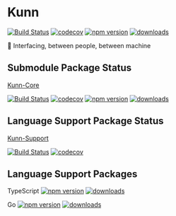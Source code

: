 # Kunn

[![Build Status](https://travis-ci.com/SudoDotDog/Kunn.svg?branch=master)](https://travis-ci.com/SudoDotDog/Kunn)
[![codecov](https://codecov.io/gh/SudoDotDog/Kunn/branch/master/graph/badge.svg)](https://codecov.io/gh/SudoDotDog/Kunn)
[![npm version](https://badge.fury.io/js/kunn.svg)](https://www.npmjs.com/package/kunn)
[![downloads](https://img.shields.io/npm/dm/kunn.svg)](https://www.npmjs.com/package/kunn)

:dolphin: Interfacing, between people, between machine

## Submodule Package Status

[Kunn-Core](https://github.com/SudoDotDog/Kunn-Core)

[![Build Status](https://travis-ci.com/SudoDotDog/Kunn-Core.svg?branch=master)](https://travis-ci.com/SudoDotDog/Kunn-Core)
[![codecov](https://codecov.io/gh/SudoDotDog/Kunn-Core/branch/master/graph/badge.svg)](https://codecov.io/gh/SudoDotDog/Kunn-Core)
[![npm version](https://badge.fury.io/js/%40kunn%2Fcore.svg)](https://www.npmjs.com/package/@kunn/core)
[![downloads](https://img.shields.io/npm/dm/@kunn/core.svg)](https://www.npmjs.com/package/@kunn/core)

## Language Support Package Status

[Kunn-Support](https://github.com/SudoDotDog/Kunn-Support)

[![Build Status](https://travis-ci.com/SudoDotDog/Kunn-Support.svg?branch=master)](https://travis-ci.com/SudoDotDog/Kunn-Support)
[![codecov](https://codecov.io/gh/SudoDotDog/Kunn-Support/branch/master/graph/badge.svg)](https://codecov.io/gh/SudoDotDog/Kunn-Support)

## Language Support Packages

TypeScript
[![npm version](https://badge.fury.io/js/%40kunn%2Ftypescript.svg)](https://www.npmjs.com/package/@kunn/typescript)
[![downloads](https://img.shields.io/npm/dm/@kunn/typescript.svg)](https://www.npmjs.com/package/@kunn/typescript)

Go
[![npm version](https://badge.fury.io/js/%40kunn%2Ftypescript.svg)](https://www.npmjs.com/package/@kunn/typescript)
[![downloads](https://img.shields.io/npm/dm/@kunn/typescript.svg)](https://www.npmjs.com/package/@kunn/typescript)
